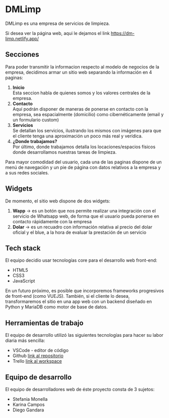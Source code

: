 # DMLimp

DMLimp es una empresa de servicios de limpieza.

Si desea ver la página web, aqui le dejamos el link https://dm-limp.netlify.app/

## Secciones

Para poder transmitir la informacion respecto al modelo de negocios de la empresa, decidimos armar un sitio web separando la información en 4 paginas:

1. **Inicio** <br>
   Esta seccion habla de quienes somos y los valores centrales de la empresa.
2. **Contacto** <br>
   Aquí podrán disponer de maneras de ponerse en contacto con la empresa, sea espacialmente (domicilio) como cibernéticamente (email y un formulario custom)
3. **Servicios** <br>
   Se detallan los servicios, ilustrando los mismos con imágenes para que el cliente tenga una aproximación un poco más real y verídica.
4. **¿Donde trabajamos?** <br>
   Por último, donde trabajamos detalla los locaciones/espacios físicos donde desarrollamos nuestras tareas de limpieza.

Para mayor comodidad del usuario, cada una de las paginas dispone de un menú de navegación y un pie de página con datos relativos a la empresa y a sus redes sociales.

## Widgets

De momento, el sitio web dispone de dos widgets:

1. **Wapp** -> es un botón que nos permite realizar una integración con el servicio de Whatsapp web, de forma que el usuario pueda ponerse en contacto rápidamente con la empresa
2. **Dolar** -> es un recuadro con información relativa al precio del dolar oficial y el blue, a la hora de evaluar la prestación de un servicio

## Tech stack

El equipo decidio usar tecnologías core para el desarrollo web front-end:

- HTML5
- CSS3
- JavaScript

En un futuro próximo, es posible que incorporemos frameworks progresivos de front-end (como VUEJS).
También, si el cliente lo desea, transformaremos el sitio en una app web con un backend diseñado en Python y MariaDB como motor de base de datos.

## Herramientas de trabajo

El equipo de desarrollo utilizó las siguientes tecnologías para hacer su labor diaria más sencilla:

- VSCode - editor de código
- Github [link al repositorio](https://github.com/DiegoNG90/DMLimp)
- Trello [link al workspace](https://trello.com/b/IRHoDvsc/dmlimp-codo-a-codo)

## Equipo de desarrollo

El equipo de desarrolladores web de éste proyecto consta de 3 sujetos:

- Stefania Monella
- Karina Campos
- Diego Gandara
